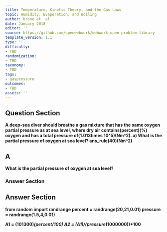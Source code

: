 ```yaml
---
title: Temperature, Kinetic Theory, and the Gas Laws
topic: Humidity, Evaporation, and Boiling
author: Urone et. al
date: January 2018
editor: ''
source: https://github.com/openwebwork/webwork-open-problem-library
template_version: 1.1
type: ''
difficulty:
- TBD
randomization:
- TBD
taxonomy:
- TBD
tags:
- gaspressure
outcomes:
- TBD
assets: ''
---
```


## Question Section 

<b>
A deep-sea diver should breathe a gas mixture that has the same oxygen partial pressure as at sea level, where dry air contains(percent)(%) oxygen and has a total pressure of(1.013times 10^5)(Nm^2).
a) What is the partial pressure of oxygen at sea level? 
ans_rule(40)(Nm^2)

## A
What is the partial pressure of oxygen at sea level? 
### Answer Section


## Answer Section

from random import randrange
percent = randrange(20,21,0.01)
pressure = randrange(1.5,4,0.01)

A1 = (101300)*(percent/100)
A2 = (A1)/(pressure*(1000000))*100